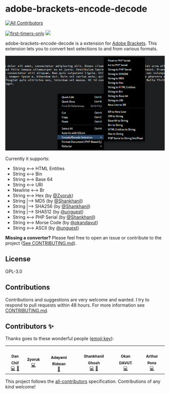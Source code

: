 adobe-brackets-encode-decode
=========

<!-- ALL-CONTRIBUTORS-BADGE:START - Do not remove or modify this section -->
[![All Contributors](https://img.shields.io/badge/all_contributors-6-orange.svg?style=flat-square)](#contributors-)
<!-- ALL-CONTRIBUTORS-BADGE:END -->
[![first-timers-only](https://img.shields.io/badge/first--timers--only-friendly-blue.svg?style=flat-square)](https://www.firsttimersonly.com/)
[<img src="https://img.shields.io/badge/slack-@ossenthusiasts-brown.svg?logo=slack">](https://ossenthusiasts.slack.com/)

adobe-brackets-encode-decode is a extension for [Adobe Brackets](https://brackets.io
). This extension lets you to convert text selections to and from various formats.

![Brackets Context Menu](https://raw.githubusercontent.com/nadchif/adobe-brackets-encode-decode/master/screenshots/context-menu-updated-dark.png)

Currently it supports:
* String <--> HTML Entities
* String <--> Bin
* String <--> Base 64
* String <--> URI
* Newline <--> Br
* String <--> Hex (by [@Zyoruk](https://github.com/Zyoruk))
* String |--> MD5 (by [@Shankhanil](https://github.com/Shankhanil))
* String |--> SHA256 (by [@Shankhanil](https://github.com/Shankhanil))
* String |--> SHA512 (by [@unguest](https://github.com/unguest))
* String <--> PHP Serial (by [@Shankhanil](https://github.com/Shankhanil))
* String <--> Morse Code (by [@okandavut](https://github.com/okandavut))
* String <--> ASCII (by [@unguest](https://github.com/unguest))

**Missing a convertor?** Please feel free to open an issue or contribute to the project  ([See CONTRIBUTING.md](https://github.com/nadchif/adobe-brackets-encode-decode/blob/master/CONTRIBUTING.md)).



## License

GPL-3.0

## Contributions
Contributions and suggestions are very welcome and wanted. I try to respond to pull requests within 48 hours. For more information see [CONTRIBUTING.md](https://github.com/nadchif/adobe-brackets-encode-decode/blob/master/CONTRIBUTING.md).

## Contributors ✨

Thanks goes to these wonderful people ([emoji key](https://allcontributors.org/docs/en/emoji-key)):

<!-- ALL-CONTRIBUTORS-LIST:START - Do not remove or modify this section -->
<!-- prettier-ignore-start -->
<!-- markdownlint-disable -->
<table>
  <tr>
    <td align="center"><a href="http://aboutchif.com"><img src="https://avatars0.githubusercontent.com/u/47924887?v=4" width="100px;" alt=""/><br /><sub><b>Dan Chif</b></sub></a><br /><a href="https://github.com/nadchif/adobe-brackets-encode-decode/commits?author=nadchif" title="Code">💻</a> <a href="#maintenance-nadchif" title="Maintenance">🚧</a></td>
    <td align="center"><a href="https://github.com/Zyoruk"><img src="https://avatars1.githubusercontent.com/u/5423712?v=4" width="100px;" alt=""/><br /><sub><b>Zyoruk</b></sub></a><br /><a href="https://github.com/nadchif/adobe-brackets-encode-decode/commits?author=Zyoruk" title="Code">💻</a></td>
    <td align="center"><a href="https://github.com/profread"><img src="https://avatars2.githubusercontent.com/u/33536542?v=4" width="100px;" alt=""/><br /><sub><b>Adeyemi Ridwan</b></sub></a><br /><a href="https://github.com/nadchif/adobe-brackets-encode-decode/commits?author=profread" title="Documentation">📖</a></td>
    <td align="center"><a href="https://github.com/Shankhanil"><img src="https://avatars0.githubusercontent.com/u/17963889?v=4" width="100px;" alt=""/><br /><sub><b>Shankhanil Ghosh</b></sub></a><br /><a href="https://github.com/nadchif/adobe-brackets-encode-decode/commits?author=Shankhanil" title="Code">💻</a> <a href="#ideas-Shankhanil" title="Ideas, Planning, & Feedback">🤔</a></td>
    <td align="center"><a href="https://medium.com/@okandavut"><img src="https://avatars3.githubusercontent.com/u/10600157?v=4" width="100px;" alt=""/><br /><sub><b>Okan DAVUT</b></sub></a><br /><a href="https://github.com/nadchif/adobe-brackets-encode-decode/commits?author=okandavut" title="Code">💻</a></td>
    <td align="center"><a href="https://blog.arthurpons.fr"><img src="https://avatars2.githubusercontent.com/u/33666394?v=4" width="100px;" alt=""/><br /><sub><b>Arthur Pons</b></sub></a><br /><a href="https://github.com/nadchif/adobe-brackets-encode-decode/commits?author=unguest" title="Code">💻</a></td>
  </tr>
</table>

<!-- markdownlint-enable -->
<!-- prettier-ignore-end -->
<!-- ALL-CONTRIBUTORS-LIST:END -->

This project follows the [all-contributors](https://github.com/all-contributors/all-contributors) specification. Contributions of any kind welcome!

